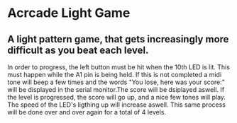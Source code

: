 # Acrcade Light Game


## A light pattern game, that gets increasingly more difficult as you beat each level. 
In order to progress, the left button must be hit when the 10th LED is lit. This must happen while the A1 pin is being held. If this is not completed a midi tone will beep a few times and the words "You lose, here was your score:" will be displayed in the serial monitor.The score will be dsiplayed aswell. If the level is progressed, the score will go up, and a nice few tones will play. The speed of the LED's ligthing up will increase aswell. This same process will be done over and over again for a total of 4 levels. 
